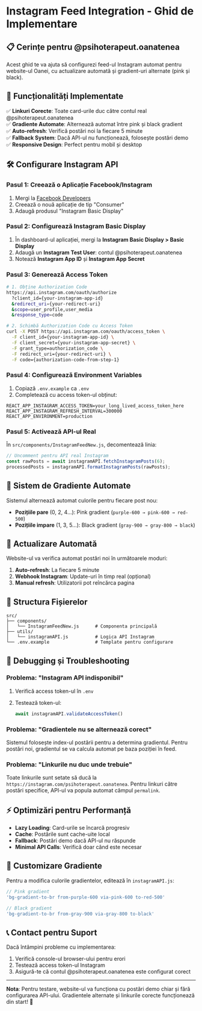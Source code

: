 # Instagram Feed Integration - Ghid de Implementare

## 📋 Cerințe pentru @psihoterapeut.oanatenea

Acest ghid te va ajuta să configurezi feed-ul Instagram automat pentru website-ul Oanei, cu actualizare automată și gradient-uri alternate (pink și black).

## 🚀 Funcționalități Implementate

✅ **Linkuri Corecte**: Toate card-urile duc către contul real @psihoterapeut.oanatenea  
✅ **Gradiente Automate**: Alternează automat între pink și black gradient  
✅ **Auto-refresh**: Verifică postări noi la fiecare 5 minute  
✅ **Fallback System**: Dacă API-ul nu funcționează, folosește postări demo  
✅ **Responsive Design**: Perfect pentru mobil și desktop  

## 🛠️ Configurare Instagram API

### Pasul 1: Creează o Aplicație Facebook/Instagram

1. Mergi la [Facebook Developers](https://developers.facebook.com/)
2. Creează o nouă aplicație de tip "Consumer"
3. Adaugă produsul "Instagram Basic Display"

### Pasul 2: Configurează Instagram Basic Display

1. În dashboard-ul aplicației, mergi la **Instagram Basic Display > Basic Display**
2. Adaugă un **Instagram Test User**: contul @psihoterapeut.oanatenea
3. Notează **Instagram App ID** și **Instagram App Secret**

### Pasul 3: Generează Access Token

```bash
# 1. Obține Authorization Code
https://api.instagram.com/oauth/authorize
  ?client_id={your-instagram-app-id}
  &redirect_uri={your-redirect-uri}
  &scope=user_profile,user_media
  &response_type=code

# 2. Schimbă Authorization Code cu Access Token
curl -X POST https://api.instagram.com/oauth/access_token \
  -F client_id={your-instagram-app-id} \
  -F client_secret={your-instagram-app-secret} \
  -F grant_type=authorization_code \
  -F redirect_uri={your-redirect-uri} \
  -F code={authorization-code-from-step-1}
```

### Pasul 4: Configurează Environment Variables

1. Copiază `.env.example` ca `.env`
2. Completează cu access token-ul obținut:

```env
REACT_APP_INSTAGRAM_ACCESS_TOKEN=your_long_lived_access_token_here
REACT_APP_INSTAGRAM_REFRESH_INTERVAL=300000
REACT_APP_ENVIRONMENT=production
```

### Pasul 5: Activează API-ul Real

În `src/components/InstagramFeedNew.js`, decomentează linia:

```javascript
// Uncomment pentru API real Instagram
const rawPosts = await instagramAPI.fetchInstagramPosts(6);
processedPosts = instagramAPI.formatInstagramPosts(rawPosts);
```

## 📱 Sistem de Gradiente Automate

Sistemul alternează automat culorile pentru fiecare post nou:

- **Pozițiile pare** (0, 2, 4...): Pink gradient (`purple-600 → pink-600 → red-500`)
- **Pozițiile impare** (1, 3, 5...): Black gradient (`gray-900 → gray-800 → black`)

## 🔄 Actualizare Automată

Website-ul va verifica automat postări noi în următoarele moduri:

1. **Auto-refresh**: La fiecare 5 minute
2. **Webhook Instagram**: Update-uri în timp real (opțional)
3. **Manual refresh**: Utilizatorii pot reîncărca pagina

## 📂 Structura Fișierelor

```
src/
├── components/
│   └── InstagramFeedNew.js      # Componenta principală
├── utils/
│   └── instagramAPI.js          # Logica API Instagram
└── .env.example                 # Template pentru configurare
```

## 🔧 Debugging și Troubleshooting

### Problema: "Instagram API indisponibil"

1. Verifică access token-ul în `.env`
2. Testează token-ul:

   ```javascript
   await instagramAPI.validateAccessToken()
   ```

### Problema: "Gradientele nu se alternează corect"

Sistemul folosește index-ul postării pentru a determina gradientul. Pentru postări noi, gradientul se va calcula automat pe baza poziției în feed.

### Problema: "Linkurile nu duc unde trebuie"

Toate linkurile sunt setate să ducă la `https://instagram.com/psihoterapeut.oanatenea`. Pentru linkuri către postări specifice, API-ul va popula automat câmpul `permalink`.

## ⚡ Optimizări pentru Performanță

- **Lazy Loading**: Card-urile se încarcă progresiv
- **Cache**: Postările sunt cache-uite local
- **Fallback**: Postări demo dacă API-ul nu răspunde
- **Minimal API Calls**: Verifică doar când este necesar

## 🎨 Customizare Gradiente

Pentru a modifica culorile gradientelor, editează în `instagramAPI.js`:

```javascript
// Pink gradient
'bg-gradient-to-br from-purple-600 via-pink-600 to-red-500'

// Black gradient  
'bg-gradient-to-br from-gray-900 via-gray-800 to-black'
```

## 📞 Contact pentru Suport

Dacă întâmpini probleme cu implementarea:

1. Verifică console-ul browser-ului pentru erori
2. Testează access token-ul Instagram
3. Asigură-te că contul @psihoterapeut.oanatenea este configurat corect

---

**Nota**: Pentru testare, website-ul va funcționa cu postări demo chiar și fără configurarea API-ului. Gradientele alternate și linkurile corecte funcționează din start! 🚀
